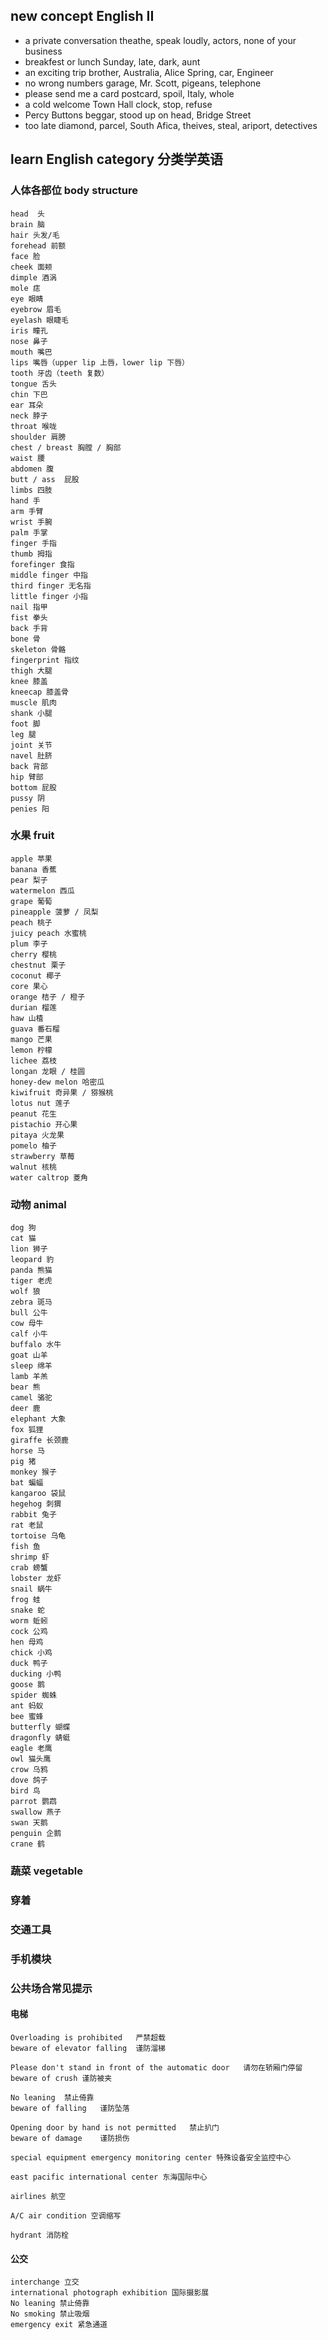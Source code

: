 ## new concept English II

- a private conversation
	theathe, speak loudly, actors, none of your business
- breakfest or lunch
	Sunday, late, dark, aunt
- an exciting trip
	brother, Australia, Alice Spring, car, Engineer
- no wrong numbers
	garage, Mr. Scott, pigeans, telephone
- please send me a card
	postcard, spoil, Italy, whole
- a cold welcome
	Town Hall clock, stop, refuse
- Percy Buttons
	beggar, stood up on head, Bridge Street
- too late
	diamond, parcel, South Afica, theives, steal, ariport, detectives



## learn English  category  分类学英语
### 人体各部位  body structure
	head  头
	brain 脑
	hair 头发/毛
	forehead 前额
	face 脸
	cheek 面颊
	dimple 酒涡
	mole 痣
	eye 眼睛
	eyebrow 眉毛
	eyelash 眼睫毛
	iris 瞳孔
	nose 鼻子
	mouth 嘴巴
	lips 嘴唇（upper lip 上唇，lower lip 下唇）
	tooth 牙齿（teeth 复数）
	tongue 舌头
	chin 下巴
	ear 耳朵
	neck 脖子
	throat 喉咙
	shoulder 肩膀
	chest / breast 胸膛 / 胸部
	waist 腰
	abdomen 腹
	butt / ass  屁股
	limbs 四肢
	hand 手
	arm 手臂
	wrist 手腕
	palm 手掌
	finger 手指
	thumb 拇指
	forefinger 食指
	middle finger 中指
	third finger 无名指
	little finger 小指
	nail 指甲
	fist 拳头
	back 手背
	bone 骨
	skeleton 骨骼
	fingerprint 指纹
	thigh 大腿
	knee 膝盖
	kneecap 膝盖骨
	muscle 肌肉
	shank 小腿
	foot 脚
	leg 腿
	joint 关节
	navel 肚脐
	back 背部
	hip 臂部
	bottom 屁股
	pussy 阴
	penies 阳

	
### 水果 fruit
	apple 苹果
	banana 香蕉
	pear 梨子
	watermelon 西瓜
	grape 葡萄
	pineapple 菠萝 / 凤梨
	peach 桃子
	juicy peach 水蜜桃
	plum 李子
	cherry 樱桃
	chestnut 栗子
	coconut 椰子
	core 果心
	orange 桔子 / 橙子
	durian 榴莲
	haw 山楂
	guava 番石榴
	mango 芒果 
	lemon 柠檬
	lichee 荔枝
	longan 龙眼 / 桂圆
	honey-dew melon 哈密瓜
	kiwifruit 奇异果 / 猕猴桃
	lotus nut 莲子
	peanut 花生
	pistachio 开心果
	pitaya 火龙果
	pomelo 柚子
	strawberry 草莓
	walnut 核桃
	water caltrop 菱角
	
	
### 动物 animal
	dog 狗
	cat 猫
	lion 狮子
	leopard 豹
	panda 熊猫
	tiger 老虎
	wolf 狼
	zebra 斑马
	bull 公牛
	cow 母牛
	calf 小牛
	buffalo 水牛
	goat 山羊
	sleep 绵羊
	lamb 羊羔
	bear 熊
	camel 骆驼
	deer 鹿
	elephant 大象
	fox 狐狸
	giraffe 长颈鹿
	horse 马
	pig 猪
	monkey 猴子
	bat 蝙蝠
	kangaroo 袋鼠
	hegehog 刺猬
	rabbit 兔子
	rat 老鼠
	tortoise 乌龟
	fish 鱼
	shrimp 虾
	crab 螃蟹
	lobster 龙虾
	snail 蜗牛
	frog 蛙
	snake 蛇
	worm 蚯蚓
	cock 公鸡
	hen 母鸡
	chick 小鸡
	duck 鸭子
	ducking 小鸭
	goose 鹅
	spider 蜘蛛
	ant 蚂蚁
	bee 蜜蜂
	butterfly 蝴蝶
	dragonfly 蜻蜓
	eagle 老鹰
	owl 猫头鹰
	crow 乌鸦
	dove 鸽子
	bird 鸟
	parrot 鹦鹉
	swallow 燕子
	swan 天鹅
	penguin 企鹅
	crane 鹤
	

### 蔬菜 vegetable

### 穿着

### 交通工具

### 手机模块

### 公共场合常见提示
#### 电梯
	Overloading is prohibited	严禁超载
	beware of elevator falling	谨防溜梯
		
	Please don't stand in front of the automatic door	请勿在轿厢门停留
	beware of crush	谨防被夹
	
	No leaning	禁止倚靠 
	beware of falling	谨防坠落 
	
	Opening door by hand is not permitted	禁止扒门	
	beware of damage	谨防损伤 

	special equipment emergency monitoring center 特殊设备安全监控中心
	
	east pacific international center 东海国际中心
	
	airlines 航空
	
	A/C air condition 空调缩写
	
	hydrant 消防栓
	
	
#### 公交
	interchange 立交
	international photograph exhibition 国际摄影展
	No leaning 禁止倚靠
	No smoking 禁止吸烟
	emergency exit 紧急通道